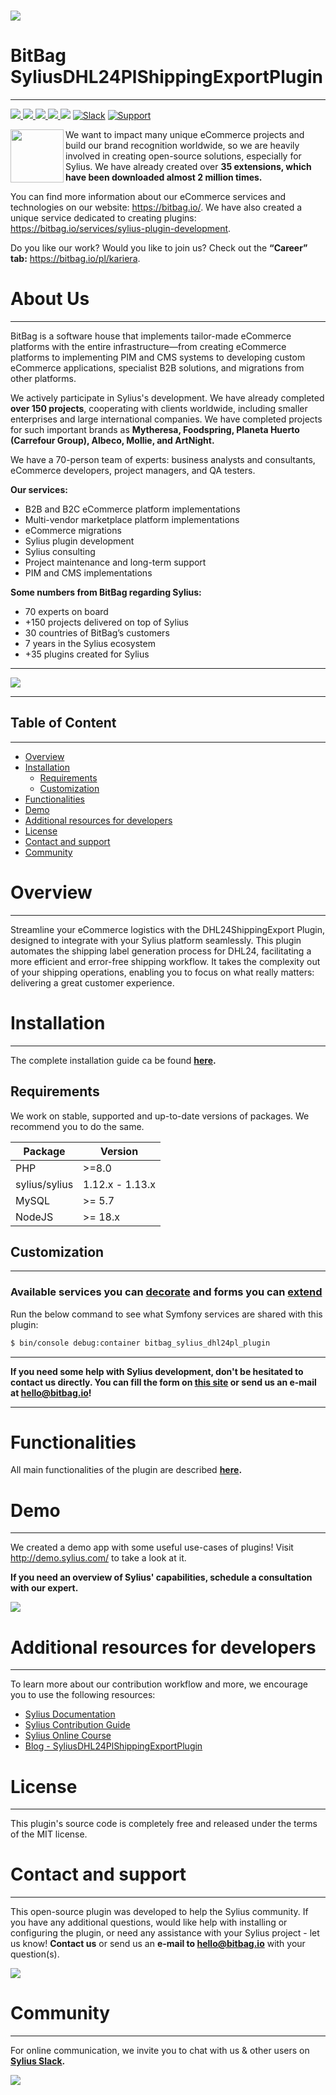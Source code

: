 # [![](https://bitbag.io/wp-content/uploads/2021/10/SyliusDHL24PLShippingExportPlugin.png)](https://bitbag.io/contact-us/?utm_source=github&utm_medium=referral&utm_campaign=plugins_dhl24)

# BitBag SyliusDHL24PlShippingExportPlugin

----

[![](https://img.shields.io/packagist/l/bitbag/dhl24-pl-shipping-export-plugin.svg) ](https://packagist.org/packages/bitbag/dhl24-pl-shipping-export-plugin "License") [ ![](https://img.shields.io/packagist/v/bitbag/dhl24-pl-shipping-export-plugin.svg) ](https://packagist.org/packages/bitbag/dhl24-pl-shipping-export-plugin "Version") [ ![](https://img.shields.io/github/actions/workflow/status/BitBagCommerce/SyliusDHL24PlShippingExportPlugin/build.yml?branch=master) ](https://github.com/BitBagCommerce/SyliusDHL24PlShippingExportPlugin/actions?query=branch%3Amaster "Build status") [ ![](https://img.shields.io/scrutinizer/quality/g/BitBagCommerce/SyliusDhl24PlShippingExportPlugin.svg) ](https://scrutinizer-ci.com/g/BitBagCommerce/SyliusDHL24PlShippingExportPlugin/ "Scrutinizer") [![](https://poser.pugx.org/bitbag/dhl24-pl-shipping-export-plugin/downloads)](https://packagist.org/packages/bitbag/dhl24-pl-shipping-export-plugin "Total Downloads") [![Slack](https://img.shields.io/badge/community%20chat-slack-FF1493.svg)](http://sylius-devs.slack.com) [![Support](https://img.shields.io/badge/support-contact%20author-blue])](https://bitbag.io/contact-us/?utm_source=github&utm_medium=referral&utm_campaign=plugins_dhl24)

<p>
 <img align="left" src="https://sylius.com/assets/badge-approved-by-sylius.png" width="85">
</p> 

We want to impact many unique eCommerce projects and build our brand recognition worldwide, so we are heavily involved in creating open-source solutions, especially for Sylius. We have already created over **35 extensions, which have been downloaded almost 2 million times.**

You can find more information about our eCommerce services and technologies on our website: https://bitbag.io/. We have also created a unique service dedicated to creating plugins: https://bitbag.io/services/sylius-plugin-development. 

Do you like our work? Would you like to join us? Check out the **“Career” tab:** https://bitbag.io/pl/kariera. 

# About Us 
---

BitBag is a software house that implements tailor-made eCommerce platforms with the entire infrastructure—from creating eCommerce platforms to implementing PIM and CMS systems to developing custom eCommerce applications, specialist B2B solutions, and migrations from other platforms.

We actively participate in Sylius's development. We have already completed **over 150 projects**, cooperating with clients worldwide, including smaller enterprises and large international companies. We have completed projects for such important brands as **Mytheresa, Foodspring, Planeta Huerto (Carrefour Group), Albeco, Mollie, and ArtNight.**

We have a 70-person team of experts: business analysts and consultants, eCommerce developers, project managers, and QA testers.

**Our services:**
* B2B and B2C eCommerce platform implementations
* Multi-vendor marketplace platform implementations
* eCommerce migrations
* Sylius plugin development
* Sylius consulting
* Project maintenance and long-term support
* PIM and CMS implementations

**Some numbers from BitBag regarding Sylius:**
* 70 experts on board 
* +150 projects delivered on top of Sylius
* 30 countries of BitBag’s customers
* 7 years in the Sylius ecosystem
* +35 plugins created for Sylius

---
[![](https://bitbag.io/wp-content/uploads/2024/09/badges-sylius.png)](https://bitbag.io/contact-us/?utm_source=github&utm_medium=referral&utm_campaign=plugins_dhl) 

---


## Table of Content

***

* [Overview](#overview)
* [Installation](#installation)
     * [Requirements](#requirements)
     * [Customization](#customization)
* [Functionalities](#functionalities)
* [Demo](#demo)
* [Additional resources for developers](#additional-resources-for-developers)
* [License](#license)
* [Contact and support](#contact-and-support)
* [Community](#community)


# Overview

***

Streamline your eCommerce logistics with the DHL24ShippingExport Plugin, designed to integrate with your Sylius platform seamlessly. This plugin automates the shipping label generation process for DHL24, facilitating a more efficient and error-free shipping workflow. It takes the complexity out of your shipping operations, enabling you to focus on what really matters: delivering a great customer experience.

# Installation
---
The complete installation guide ca be found **[here](doc/installation.md).**

## Requirements

We work on stable, supported and up-to-date versions of packages. We recommend you to do the same.

| Package       | Version         |
|---------------|-----------------|
| PHP           | \>=8.0          |
| sylius/sylius | 1.12.x - 1.13.x |
| MySQL         | \>= 5.7         |
| NodeJS        | \>= 18.x        |


## Customization

***

### Available services you can [decorate](https://symfony.com/doc/current/service_container/service_decoration.html) and forms you can [extend](http://symfony.com/doc/current/form/create_form_type_extension.html)

Run the below command to see what Symfony services are shared with this plugin:
```bash
$ bin/console debug:container bitbag_sylius_dhl24pl_plugin
```
---

**If you need some help with Sylius development, don't be hesitated to contact us directly. You can fill the form on [this site](https://bitbag.io/contact-us/?utm_source=github&utm_medium=referral&utm_campaign=plugins_cms) or send us an e-mail at hello@bitbag.io!**

---
# Functionalities

All main functionalities of the plugin are described **[here](doc/functionalities.md).**


# Demo 
---

We created a demo app with some useful use-cases of plugins! Visit http://demo.sylius.com/ to take a look at it.

**If you need an overview of Sylius' capabilities, schedule a consultation with our expert.**

[![](https://bitbag.io/wp-content/uploads/2020/10/button_free_consulatation-1.png)](https://bitbag.io/contact-us/?utm_source=github&utm_medium=referral&utm_campaign=plugins_cms)

# Additional resources for developers

---
To learn more about our contribution workflow and more, we encourage you to use the following resources:
* [Sylius Documentation](https://docs.sylius.com/en/latest/)
* [Sylius Contribution Guide](https://docs.sylius.com/en/latest/contributing/)
* [Sylius Online Course](https://sylius.com/online-course/)
* [Blog - SyliusDHL24PlShippingExportPlugin](https://bitbag.io/blog/ecommerce-shipping-solutions-for-sylius)


# License
---

This plugin's source code is completely free and released under the terms of the MIT license.

[//]: # (These are reference links used in the body of this note and get stripped out when the markdown processor does its job. There is no need to format nicely because it shouldn't be seen.)

# Contact and support
---
This open-source plugin was developed to help the Sylius community. If you have any additional questions, would like help with installing or configuring the plugin, or need any assistance with your Sylius project - let us know! **Contact us** or send us an **e-mail to hello@bitbag.io** with your question(s).

[![](https://bitbag.io/wp-content/uploads/2020/10/button-contact.png)](https://bitbag.io/contact-us/?utm_source=github&utm_medium=referral&utm_campaign=plugins_dhl)

# Community
---- 

For online communication, we invite you to chat with us & other users on **[Sylius Slack](https://sylius-devs.slack.com/).**

[![](https://bitbag.io/wp-content/uploads/2024/09/badges-partners.png)](https://bitbag.io/contact-us/?utm_source=github&utm_medium=referral&utm_campaign=plugins_dhl)
